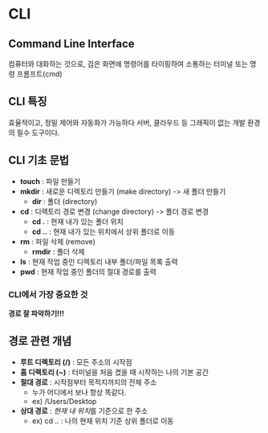 # CLI
## Command Line Interface
컴퓨터와 대화하는 것으로, 검은 화면에 명령어를 타이핑하여 소통하는 터미널 또는 명령 프롬프트(cmd)

## CLI 특징
효율적이고, 정밀 제어와 자동화가 가능하다
서버, 클라우드 등 그래픽이 없는 개발 환경의 필수 도구이다.

## CLI 기초 문법
- **touch** : 파일 만들기
- **mkdir** : 새로운 디렉토리 만들기 (make directory)
    -> 새 폴더 만들기
    - **dir** : 폴더 (directory)
- **cd** : 디렉토리 경로 변경 (change directory)
    -> 폴더 경로 변경
    - **cd .** : 현재 내가 있는 폴더 위치
    - **cd ..** : 현재 내가 있는 위치에서 상위 폴더로 이동
- **rm** : 파일 삭제 (remove)
    - **rmdir** : 폴더 삭제
- **ls** : 현재 작업 중인 디렉토리 내부 폴더/파일 목록 출력
- **pwd** : 현재 작업 중인 폴더의 절대 경로를 출력

### CLI에서 가장 중요한 것
**경로 잘 파악하기!!!**

## 경로 관련 개념
- **루트 디렉토리 (/)** : 모든 주소의 시작점
- **홈 디렉토리 (~)** : 터미널을 처음 켰을 때 시작하는 나의 기본 공간
- **절대 경로** : 시작점부터 목적지까지의 전체 주소
    - 누가 어디에서 보나 항상 똑같다.
    - ex) /Users/Desktop
- **상대 경로** : *현재 내 위치*를 기준으로 한 주소
    - ex) cd .. : 나의 현재 위치 기준 상위 폴더로 이동